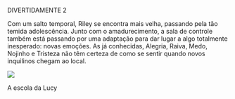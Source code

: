 DIVERTIDAMENTE 2

Com um salto temporal, Riley se encontra mais velha, passando pela tão temida adolescência. Junto com o amadurecimento, a sala de controle também está passando por uma adaptação para dar lugar a algo totalmente inesperado: novas emoções. As já conhecidas, Alegria, Raiva, Medo, Nojinho e Tristeza não têm certeza de como se sentir quando novos inquilinos chegam ao local.

![](https://media1.tenor.com/m/tQ5mPqHG9z4AAAAd/hi-ennui.gif)

A escola da Lucy
